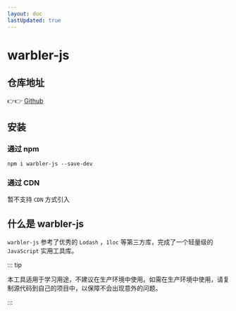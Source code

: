 ```yaml
---
layout: doc
lastUpdated: true
---
```


# warbler-js

## 仓库地址

👉👉 [Github](https://github.com/alanhzw/warbler-js)

## 安装

### 通过 npm

```shell
npm i warbler-js --save-dev
```

### 通过 CDN

暂不支持 `CDN` 方式引入

## 什么是 warbler-js

`warbler-js` 参考了优秀的 `Lodash` ，`1loc` 等第三方库，完成了一个轻量级的 `JavaScript` 实用工具库。

::: tip

本工具适用于学习用途，不建议在生产环境中使用。如需在生产环境中使用，请复制源代码到自己的项目中，以保障不会出现意外的问题。

:::
